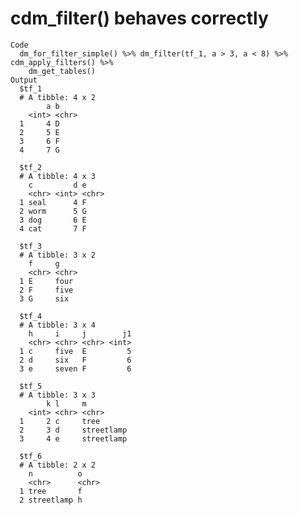 # cdm_filter() behaves correctly

    Code
      dm_for_filter_simple() %>% dm_filter(tf_1, a > 3, a < 8) %>% cdm_apply_filters() %>%
        dm_get_tables()
    Output
      $tf_1
      # A tibble: 4 x 2
            a b    
        <int> <chr>
      1     4 D    
      2     5 E    
      3     6 F    
      4     7 G    
      
      $tf_2
      # A tibble: 4 x 3
        c         d e    
        <chr> <int> <chr>
      1 seal      4 F    
      2 worm      5 G    
      3 dog       6 E    
      4 cat       7 F    
      
      $tf_3
      # A tibble: 3 x 2
        f     g    
        <chr> <chr>
      1 E     four 
      2 F     five 
      3 G     six  
      
      $tf_4
      # A tibble: 3 x 4
        h     i     j        j1
        <chr> <chr> <chr> <int>
      1 c     five  E         5
      2 d     six   F         6
      3 e     seven F         6
      
      $tf_5
      # A tibble: 3 x 3
            k l     m         
        <int> <chr> <chr>     
      1     2 c     tree      
      2     3 d     streetlamp
      3     4 e     streetlamp
      
      $tf_6
      # A tibble: 2 x 2
        n          o    
        <chr>      <chr>
      1 tree       f    
      2 streetlamp h    
      

